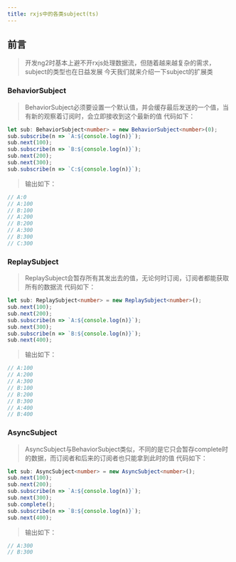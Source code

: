 ```yaml
---
title: rxjs中的各类subject(ts)
---
```


## 前言

> 开发ng2时基本上避不开rxjs处理数据流，但随着越来越复杂的需求，subject的类型也在日益发展
> 今天我们就来介绍一下subject的扩展类

<!--more-->

### BehaviorSubject

> BehaviorSubject必须要设置一个默认值，并会缓存最后发送的一个值，当有新的观察着订阅时，会立即接收到这个最新的值
> 代码如下：

```ts
let sub: BehaviorSubject<number> = new BehaviorSubject<number>(0);
sub.subscribe(n => `A:${console.log(n)}`);
sub.next(100);
sub.subscribe(n => `B:${console.log(n)}`);
sub.next(200);
sub.next(300);
sub.subscribe(n => `C:${console.log(n)}`);
```
>输出如下：

```ts
// A:0
// A:100
// B:100
// A:200
// B:200
// A:300
// B:300
// C:300
```

### ReplaySubject

> ReplaySubject会暂存所有其发出去的值，无论何时订阅，订阅者都能获取所有的数据流
> 代码如下：

```ts
let sub: ReplaySubject<number> = new ReplaySubject<number>();
sub.next(100);
sub.next(200);
sub.subscribe(n => `A:${console.log(n)}`);
sub.next(300);
sub.subscribe(n => `B:${console.log(n)}`);
sub.next(400);
```
>输出如下：

```ts
// A:100
// A:200
// A:300
// B:100
// B:200
// B:300
// A:400
// B:400
```

### AsyncSubject

> AsyncSubject与BehaviorSubject类似，不同的是它只会暂存complete时的数据，而订阅者和后来的订阅者也只能拿到此时的值
> 代码如下：

```ts
let sub: AsyncSubject<number> = new AsyncSubject<number>();
sub.next(100);
sub.next(200);
sub.subscribe(n => `A:${console.log(n)}`);
sub.next(300);
sub.complete();
sub.subscribe(n => `B:${console.log(n)}`);
sub.next(400);
```
>输出如下：

```ts
// A:300
// B:300
```
